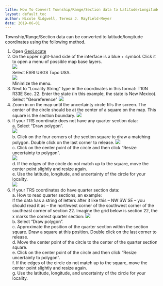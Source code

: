 ```yaml
---
title: How To Convert Township/Range/Section data to Latitude/Longitude Coordinates Using GeoLocate
layout: default_toc
author: Nicole Ridgwell, Teresa J. Mayfield-Meyer
date: 2019-06-01
---
```


Township/Range/Section data can be converted to latitude/longitude coordinates using the following method.

1.	Open [GeoLocate](https://www.geo-locate.org/web/WebGeoref.aspx)
2.	On the upper right-hand side of the interface is a blue + symbol. Click it to open a menu of possible map base layers.  
![](https://raw.githubusercontent.com/ArctosDB/documentation-wiki/gh-pages/tutorial_images/GeoLocate1.jpg)  
Select ESRI USGS Topo USA.  
![](https://raw.githubusercontent.com/ArctosDB/documentation-wiki/gh-pages/tutorial_images/GeoLocate2.jpg)  
Minimize the menu.
3.	Next to “Locality String” type in the coordinates in this format: T10N R33E Sec. 22. Enter the state (in this example, the state is New Mexico). Select "Georeference" 
![](https://raw.githubusercontent.com/ArctosDB/documentation-wiki/gh-pages/tutorial_images/GeoLocate3.jpg)  
4.	Zoom in on the map until the uncertainty circle fills the screen. The center of the circle should be at the center of a square on the map. This square is the section boundary. 
![](https://raw.githubusercontent.com/ArctosDB/documentation-wiki/gh-pages/tutorial_images/GeoLocate4.JPG)  
5.	If your TRS coordinate does not have any quarter section data:  
  a.	Select “Draw polygon”.  
![](https://raw.githubusercontent.com/ArctosDB/documentation-wiki/gh-pages/tutorial_images/GeoLocate4a.jpg)  
  b.	Click on the four corners of the section square to draw a matching polygon. Double click on the last corner to release.
![](https://raw.githubusercontent.com/ArctosDB/documentation-wiki/gh-pages/tutorial_images/GeoLocate5.JPG)   
  c.	Click on the center point of the circle and then click “Resize uncertainty to polygon”.  
![](https://raw.githubusercontent.com/ArctosDB/documentation-wiki/gh-pages/tutorial_images/GeoLocate6.JPG)  
  d.	If the edges of the circle do not match up to the square, move the center point slightly and resize again.  
  e.	Use the latitude, longitude, and uncertainty of the circle for your locality.  
![](https://raw.githubusercontent.com/ArctosDB/documentation-wiki/gh-pages/tutorial_images/GeoLocate7.JPG)  
6.	If your TRS coordinates do have quarter section data:  
  a.	How to read quarter sections, an example:  
    	If the data has a string of letters after it like this – NW SW SE – you should read it as – the northwest corner of the southwest corner of the southeast corner of section 22. Imagine the grid below is section 22, the x marks the correct quarter section: 
![](https://raw.githubusercontent.com/ArctosDB/documentation-wiki/gh-pages/tutorial_images/TRS%20table.JPG)  
  b.	Select “Draw polygon”.  
  c.	Approximate the position of the quarter section within the section square. Draw a square at this position. Double click on the last corner to release.  
  d.	Move the center point of the circle to the center of the quarter section square.  
  e.	Click on the center point of the circle and then click “Resize uncertainty to polygon”.  
  f.	If the edges of the circle do not match up to the square, move the center point slightly and resize again.  
  g.	Use the latitude, longitude, and uncertainty of the circle for your locality.
